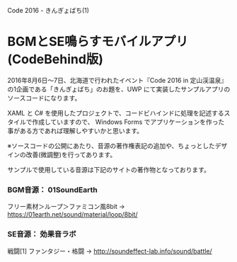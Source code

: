 Code 2016 - きんぎょばち(1)
# BGMとSE鳴らすモバイルアプリ (CodeBehind版)

2016年8月6日～7日、北海道で行われたイベント『Code 2016 in 定山渓温泉』の1企画である「きんぎょばち」のお題を、UWP にて実装したサンプルアプリのソースコードになります。

XAML と C# を使用したプロジェクトで、コードビハインドに処理を記述するスタイルで作成していますので、 Windows Forms でアプリケーションを作った事がある方であれば理解しやすいかと思います。

※ソースコードの公開にあたり、音源の著作権表記の追加や、ちょっとしたデザインの改善(微調整)を行ってあります。


サンプルで使用している音源は下記のサイトの著作物となっております。

### BGM音源： 01SoundEarth
 フリー素材＞ループ＞ファミコン風8bit
 → https://01earth.net/sound/material/loop/8bit/

### SE音源： 効果音ラボ
 戦闘[1] ファンタジー・格闘
 → http://soundeffect-lab.info/sound/battle/
 
